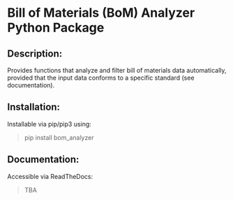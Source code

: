 # Bill of Materials (BoM) Analyzer Python Package

## Description:

Provides functions that analyze and filter bill of materials data automatically, provided that the input data conforms to a specific standard (see documentation).

## Installation:

Installable via pip/pip3 using:

> pip install bom_analyzer

## Documentation:

Accessible via ReadTheDocs:

> TBA
